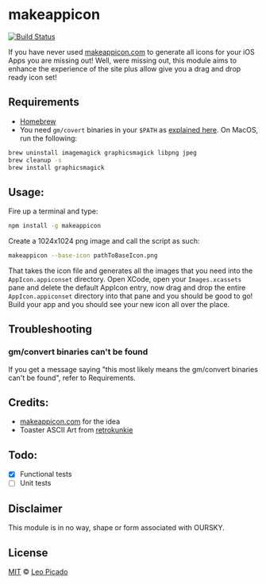 # makeappicon

[![Build Status](https://travis-ci.com/GabLeRoux/makeAppIcon.svg?branch=master)](https://travis-ci.com/GabLeRoux/makeAppIcon)

If you have never used [makeappicon.com](http://makeappicon.com/) to generate all icons for your iOS Apps you are missing out!
Well, were missing out, this module aims to enhance the experience of the site plus allow give you a drag
and drop ready icon set!

## Requirements

- [Homebrew](https://brew.sh/)
- You need `gm/covert` binaries in your `$PATH` as [explained here](http://stackoverflow.com/questions/17756587/installing-graphicsmagick-on-mac-os-x-10-8). On MacOS, run the following:

```bash
brew uninstall imagemagick graphicsmagick libpng jpeg
brew cleanup -s
brew install graphicsmagick
```

## Usage:

Fire up a terminal and type:

```bash
npm install -g makeappicon
```

Create a 1024x1024 png image and call the script as such:

```bash
makeappicon --base-icon pathToBaseIcon.png
```

That takes the icon file and generates all the images that you need into the `AppIcon.appiconset`
directory. Open XCode, open your `Images.xcassets` pane and delete the default AppIcon entry, now drag and
drop the entire `AppIcon.appiconset` directory into that pane and you should be good to go! Build your app
and you should see your new icon all over the place.

## Troubleshooting

### gm/convert binaries can't be found

If you get a message saying "this most likely means the gm/convert binaries can't be found", refer to Requirements.

## Credits:

- [makeappicon.com](http://makeappicon.com) for the idea
- Toaster ASCII Art from [retrokunkie](http://www.retrojunkie.com/asciiart/food/toasters.htm)

## Todo:

- [x] Functional tests
- [ ] Unit tests

## Disclaimer

This module is in no way, shape or form associated with OURSKY.

## License

[MIT](/license) © [Leo Picado](https://github.com/leopic)
